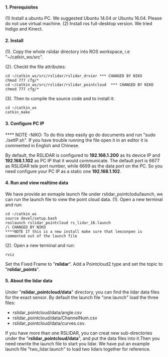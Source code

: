 #### 1. Prerequisites
(1) Install a ubuntu PC. We suggested Ubuntu 14.04 or Ubuntu 16.04. Please do not use virtual machine.
(2) Install ros full-desktop version. We tried Indigo and Kinect.

####  2. Install
(1). Copy the whole rslidar directory into ROS workspace, i.e "~/catkin_ws/src".

(2). Checkt the file attributes:

```
cd ~/catkin_ws/src/rslidar/rslidar_drvier *** CHANGED BY NIKO
chmod 777 cfg/*
cd ~/catkin_ws/src/rslidar/rslidar_pointcloud  *** CHANGED BY NIKO
chmod 777 cfg/*
```

(3). Then to compile the source code and to install it:

```
cd ~/catkin_ws
catkin_make
```
#### 3. Configure PC IP


**** NOTE -NIKO: To do this step easily go do documents and 
run "sudo ./setIP.sh". If you have trouble running the file open it in an editor it is commented in English and Chinese. 

 
By default, the RSLIDAR is configured to **192.168.1.200** as its device IP and **192.168.1.102** as PC IP that it would communicate. The default port is 6677 as RSLIDAR tele port number, while 6699 as the data port on the PC.
So you need configure your PC IP as a static one **192.168.1.102**.

#### 4. Run and view realtime data
We have provide an exmaple launch file under rslidar_pointclodu/launch, we can run the launch file to view the point cloud data.
(1). Open a new terminal and run:

```
cd ~/catkin_ws
source devel/setup.bash
roslaunch rslidar_pointcloud rs_lidar_16.launch
/\ CHANGED BY NIKO
****NOTE If this is a new install make sure that leezonpen is commented out of the launch file
```

(2). Open a new terminal and run:

```
rviz
```
Set the Fixed Frame to "**rslidar**".
Add a Pointcloud2 type and set the topic to "**rslidar_points**".

#### 5. About the lidar data
Under "**rslidar_pointcloud/data**" directory, you can find the lidar data files for the exact sensor. By default the launch file "one.launch" load the three files: 
- rslidar_pointcloud/data/angle.csv
- rslidar_pointcloud/data/ChannelNum.csv
- rslidar_pointcloud/data/curves.csv. 

If you have more than one RSLIDAR, you can creat new sub-directories under the "**rslidar_pointcloud/data**", and put the data files into it.Then you need rewrite the launch file to start you lidar. We have put an example launch file "two_lidar.launch" to load two lidars together for reference.
